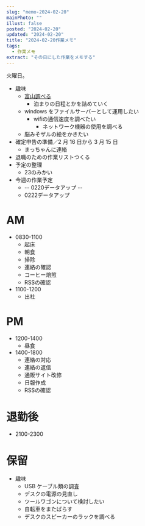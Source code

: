 ```yaml
---
slug: "memo-2024-02-20"
mainPhoto: ""
illust: false
posted: "2024-02-20"
updated: "2024-02-20"
title: "2024-02-20作業メモ"
tags:
  - 作業メモ
extract: "その日にした作業をメモする"
---
```


火曜日。

- 趣味
  - [富山調べる](https://docs.google.com/document/d/1JdWkhu_hqXsHblQaPn_yJxKrzq-jvxeymWYBfapRKBU/edit#heading=h.88gi7qwvidj8)
    - 泊まりの日程とかを詰めていく
  - windows をファイルサーバーとして運用したい
    - wifiの通信速度を調べたい
      - ネットワーク機器の使用を調べる
  - 脳みそザルの絵をかきたい
- 確定申告の準備／2 月 16 日から 3 月 15 日
  - まっちゃんに連絡
- 退職のための作業リストつくる
- 予定の整理
  - 23のみかい
- 今週の作業予定
  - -- 0220データアップ --
  - 0222データアップ

# AM

- 0830-1100
  - 起床
  - 朝食
  - 掃除
  - 連絡の確認
  - コーヒー焙煎
  - RSSの確認
- 1100-1200
  - 出社

# PM

- 1200-1400
  - 昼食
- 1400-1800
  - 連絡の対応
  - 連絡の返信
  - 通販サイト改修
  - 日報作成
  - RSSの確認

# 退勤後

- 2100-2300

# 保留

- 趣味
  - USB ケーブル類の調査
  - デスクの電源の見直し
  - ツールワゴンについて検討したい
  - 自転車をまたばらす
  - デスクのスピーカーのラックを調べる